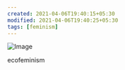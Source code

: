 ```yaml
---
created: 2021-04-06T19:40:15+05:30
modified: 2021-04-06T19:40:25+05:30
tags: [feminism]
---
```


![Image](image_picker925979582803439946.jpg)

ecofeminism